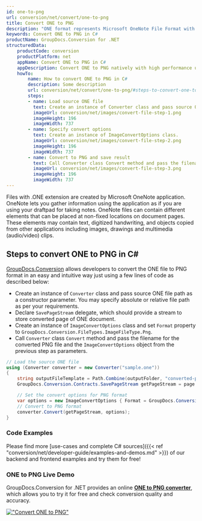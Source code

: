 ```yaml
---
id: one-to-png
url: conversion/net/convert/one-to-png
title: Convert ONE to PNG
description: "ONE format represents Microsoft OneNote File Format with .one extension. Learn how to convert ONE to PNG file programmatically in C# language using GroupDocs.Conversion for .NET library."
keywords: Convert ONE to PNG in C#
productName: GroupDocs.Conversion for .NET
structuredData:
    productCode: conversion
    productPlatform: net
    appName: Convert ONE to PNG in C#
    appDescription: Convert ONE to PNG natively with high performance using C# language and server side GroupDocs.Conversion for .NET APIs, without the use of any software like Microsoft or Open Office.
    howTo:
        name: How to convert ONE to PNG in C# 
        description: Some description
        url: conversion/net/convert/one-to-png/#steps-to-convert-one-to-png-in-c
        steps:
        - name: Load source ONE file 
          text: Create an instance of Converter class and pass source ONE file path as a constructor parameter. You may specify absolute or relative file path as per your requirements. 
          imageUrl: conversion/net/images/convert-file-step-1.png
          imageHeight: 196
          imageWidth: 737
        - name: Specify convert options 
          text: Create an instance of ImageConvertOptions class.
          imageUrl: conversion/net/images/convert-file-step-2.png
          imageHeight: 196
          imageWidth: 737
        - name: Convert to PNG and save result 
          text: Call Converter class Convert method and pass the filename for the converted HTML file and the ImageConvertOptions object from the previous step as parameters.
          imageUrl: conversion/net/images/convert-file-step-3.png
          imageHeight: 196
          imageWidth: 737
---
```


Files with .ONE extension are created by Microsoft OneNote application. OneNote lets you gather information using the application as if you are using your draftpad for taking notes. OneNote files can contain different elements that can be placed at non-fixed locations on document pages. These elements may contain text, digitized handwriting, and objects copied from other applications including images, drawings and multimedia (audio/video) clips.

## Steps to convert ONE to PNG in C#

[GroupDocs.Conversion](https://products.groupdocs.com/conversion/net) allows developers to convert the ONE file to PNG format in an easy and intuitive way just using a few lines of code as described below:

* Create an instance of `Converter` class and pass source ONE file path as a constructor parameter. You may specify absolute or relative file path as per your requirements. 
* Declare `SavePageStream` delegate, which should provide a stream to store converted page of ONE document.
* Create an instance of `ImageConvertOptions` class and set `Format` property to `GroupDocs.Conversion.FileTypes.ImageFileType.Png`.
* Call `Converter` class `Convert` method and pass the filename for the converted PNG file and the `ImageConvertOptions` object from the previous step as parameters.

```csharp
// Load the source ONE file
using (Converter converter = new Converter("sample.one"))
{
    string outputFileTemplate = Path.Combine(outputFolder, "converted-page-{0}.png");
    GroupDocs.Conversion.Contracts.SavePageStream getPageStream = page => new FileStream(string.Format(outputFileTemplate, page), FileMode.Create);

    // Set the convert options for PNG format
    var options = new ImageConvertOptions { Format = GroupDocs.Conversion.FileTypes.ImageFileType.Png };   
    // Convert to PNG format
    converter.Convert(getPageStream, options);
}
```

### Code Examples

Please find more [use-cases and complete C# sources]({{< ref "conversion/net/developer-guide/examples-and-demos.md" >}}) of our backend and frontend examples and try them for free!

### ONE to PNG Live Demo

GroupDocs.Conversion for .NET provides an online [**ONE to PNG converter**](https://products.groupdocs.app/conversion/one-to-png), which allows you to try it for free and check conversion quality and accuracy.

[!["Convert ONE to PNG"](conversion/net/images/convert-to-png/convert-one-to-png.png)](https://products.groupdocs.app/conversion/one-to-png)